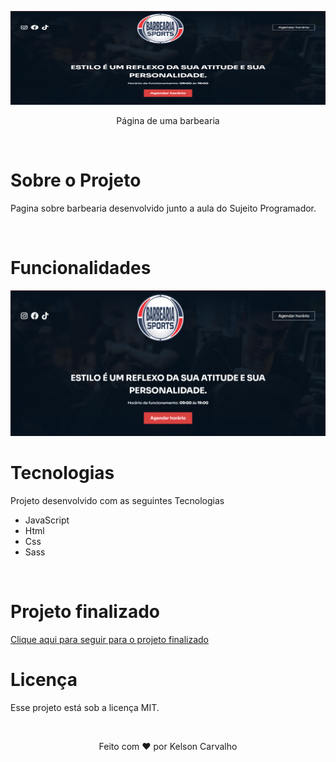 <p align="center">
  <img src=".github/header.png" width="100%" height="150">  
</p>

<p align="center">
  Página de uma barbearia 
</p>

<br>
<h1>Sobre o Projeto</h1>
<p>Pagina sobre barbearia desenvolvido junto a aula do Sujeito Programador. </p>

<br>

<h1>Funcionalidades</h1>

<img src=".github/header.png">

<br>

<h1>Tecnologias</h1>
<p>Projeto desenvolvido com as seguintes Tecnologias</p>

<ul>
    <li>JavaScript</li>
    <li>Html</li>
    <li>Css</li>  
    <li>Sass</li>    
</ul>

<br>

<h1>Projeto finalizado</h1>
<p><a href="" target="_blank">Clique aqui para seguir para o projeto finalizado</a></p>

<h1>Licença</h1>
<p>Esse projeto está sob a licença MIT.</p>


<br>
<p align="center">Feito com ❤️ por Kelson Carvalho</p>
